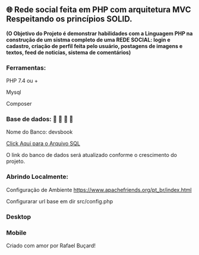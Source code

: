 
## :globe_with_meridians: Rede social  feita em PHP com arquitetura MVC Respeitando os princípios SOLID.

  **(O Objetivo do Projeto é demonstrar habilidades com a Linguagem PHP na construção de um sistma completo de uma REDE SOCIAL: login e cadastro, criação de perfil feita pelo usuário, postagens de imagens e textos, feed de noticias, sistema de comentários)** 
  
### Ferramentas:
PHP 7.4 ou +

Mysql

Composer  
 
### Base de dados: :game_die: :game_die:  :game_die: :game_die:
Nome do Banco: devsbook 

[Click Aqui para o Arquivo SQL](https://github.com/rafaelbucard/Rede-Social/blob/main/devsbookdb.sql)

O  link do banco de dados será atualizado conforme o crescimento do projeto.

### Abrindo Localmente:
Configuração de Ambiente https://www.apachefriends.org/pt_br/index.html

Configurarar url base em dir src/config.php


### Desktop


### Mobile

Criado com amor por Rafael Buçard! 

